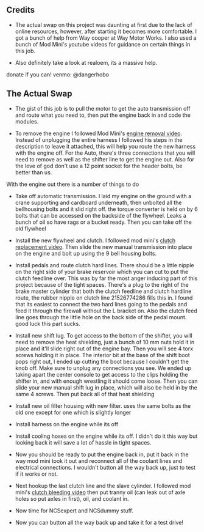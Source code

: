 ## Credits

* The actual swap on this project was daunting at first due to the lack of online resources, however, after starting it becomes more comfortable. I got a bunch of help from Way cooper at Way Motor Works. I also used a bunch of Mod Mini's youtube videos for guidance on certain things in this job.

* Also definitely take a look at realoem, its a massive help.

donate if you can! venmo: @dangerhobo

## The Actual Swap

* The gist of this job is to pull the motor to get the auto transmission off and route what you need to, then put the engine back in and code the modules.

* To remove the engine I followed Mod Mini's [engine removal video](https://www.youtube.com/watch?v=fie-sUtiNAo). Instead of unplugging the entire harness I followed his steps in the description to leave it attached, this will help you route the new harness with the engine off. For the Auto, there's three connections that you will need to remove as well as the shifter line to get the engine out. Also for the love of god don't use a 12 point socket for the header bolts, be better than us.

With the engine out there is a number of things to do

* Take off automatic transmission. I laid my engine on the ground with a crane supporting and cardboard underneath, then unbolted all the bellhousing bolts and it slid right off. the torque converter is held on by 6 bolts that can be accessed on the backside of the flywheel. Leaks a bunch of oil so have rags or a bucket ready. Then you can take off the old flywheel

* Install the new flywheel and clutch. I followed mod mini's [clutch replacement video](https://www.youtube.com/watch?v=XH8KHy-rw_k&t=1055s). Then slide the new manual transmission into place on the engine and bolt up using the 9 bell housing bolts.

* Install pedals and route clutch hard lines. There should be a little nipple on the right side of your brake reservoir which you can cut to put the clutch feedline over. This was by far the most anger inducing part of this project because of the tight spaces. There's a plug to the right of the brake master cylinder that both the clutch feedline and clutch hardline route, the rubber nipple on clutch line 21526774286 fills this in. I found that its easiest to connect the two hard lines going to the pedals and feed it through the firewall without the L bracket on. Also the clutch feed line goes through the little hole on the back side of the pedal mount. good luck this part sucks.

* Install new shift lug. To get access to the bottom of the shifter, you will need to remove the heat shielding, just a bunch of 10 mm nuts hold it in place and it'll slide right out of the engine bay. Then you will see 4 torx screws holding it in place. The interior bit at the base of the shift boot pops right out, I ended up cutting the boot because I couldn't get the knob off. Make sure to unplug any connections you see. We ended up taking apart the center console to get access to the clips holding the shifter in, and with enough wrestling it should come loose. Then you can slide your new manual shift lug in place, which will also be held in by the same 4 screws. Then put back all of that heat shielding

* Install new oil filter housing with new filter. uses the same bolts as the old one except for one which is slightly longer

* Install harness on the engine while its off

* Install cooling hoses on the engine while its off. I didn't do it this way but looking back it will save a lot of hassle in tight spaces.

* Now you should be ready to put the engine back in, put it back in the way mod mini took it out and reconnect all of the coolant lines and electrical connections. I wouldn't button all the way back up, just to test if it works or not.

* Next hookup the last clutch line and the slave cylinder. I followed mod mini's [clutch bleeding video](https://www.youtube.com/watch?v=eoiXWFdSuDM&t=515s) then put tranny oil (can leak out of axle holes so put axles in first), oil, and coolant in.

* Now time for NCSexpert and NCSdummy stuff.

* Now you can button all the way back up and take it for a test drive!
